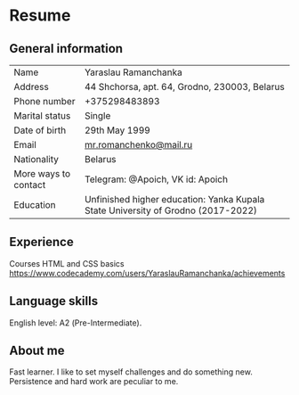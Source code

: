 # Resume
## General information
|   |   |
| ------ | ------ |
| Name | Yaraslau Ramanchanka |
| Address | 44 Shchorsa, apt. 64, Grodno, 230003, Belarus |
| Phone number | +375298483893 |
| Marital status |  Single |
| Date of birth |  29th May 1999 |
| Email | mr.romanchenko@mail.ru |
| Nationality |	Belarus |
| More ways to contact | Telegram: @Apoich, VK id: Apoich |
| Education | Unfinished higher education: Yanka Kupala State University of Grodno (2017-2022) |

## Experience
 Courses HTML and CSS basics https://www.codecademy.com/users/YaraslauRamanchanka/achievements
##  Language skills
English level: А2 (Pre-Intermediate).
## About me
Fast learner. I like to set myself challenges and do something new. Persistence and hard work are peculiar to me.
